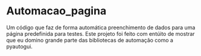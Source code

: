 # Automacao_pagina
Um código que faz de forma automática preenchimento de dados para uma página predefinida para testes.
Este projeto foi feito com entúito de mostrar que eu domino grande parte das bibliotecas de automação como a pyautogui.
